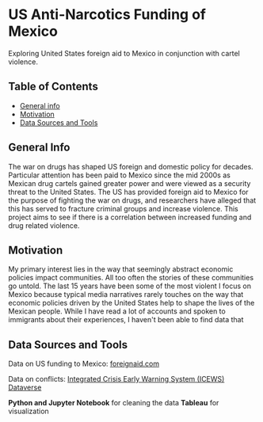 # US Anti-Narcotics Funding of Mexico
Exploring United States foreign aid to Mexico in conjunction with cartel violence.

## Table of Contents
* [General info](#general-info)
* [Motivation](#motivation)
* [Data Sources and Tools](#technologies)

## General Info
The war on drugs has shaped US foreign and domestic policy for decades. Particular attention has been paid to Mexico since the mid 2000s as Mexican drug cartels gained greater power and were viewed as a security threat to the United States. The US has provided foreign aid to Mexico for the purpose of fighting the war on drugs, and researchers have alleged that this has served to fracture criminal groups and increase violence. This project aims to see if there is a correlation between increased funding and drug related violence.

## Motivation
My primary interest lies in the way that seemingly abstract economic policies impact communities. All too often the stories of these communities go untold. The last 15 years have been some of the most violent  I focus on Mexico because typical media narratives rarely  touches on the way that economic policies driven by the United States help to shape the lives of the Mexican people. While I have read a lot of accounts and spoken to immigrants about their experiences, I haven't been able to find data that 

## Data Sources and Tools

Data on US funding to Mexico:
[foreignaid.com](https://foreignaid.com/)

Data on conflicts:
[Integrated Crisis Early Warning System (ICEWS) Dataverse](https://dataverse.harvard.edu/dataverse/icews)

**Python and Jupyter Notebook**  for cleaning the data
**Tableau** for visualization
